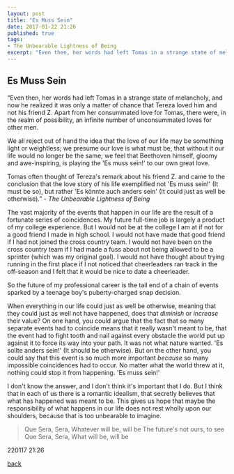 ```yaml
---
layout: post
title: "Es Muss Sein"
date: 2017-01-22 21:26
published: true
tags:
- The Unbearable Lightness of Being
excerpt: "Even then, her words had left Tomas in a strange state of melancholy, and now he realized it was only a matter of chance that Tereza loved him and not his friend Z. Apart from her consummated love for Tomas, there were, in the realm of possibility, an infinite number of unconsummated loves for other men...
---
```


## [](#header-2)Es Muss Sein

“Even then, her words had left Tomas in a strange state of melancholy, and now he realized it was only a matter of chance that Tereza loved him and not his friend Z. Apart from her consummated love for Tomas, there were, in the realm of possibility, an infinite number of unconsummated loves for other men.

We all reject out of hand the idea that the love of our life may be something light or weightless; we presume our love is what must be, that without it our life would no longer be the same; we feel that Beethoven himself, gloomy and awe-inspiring, is playing the 'Es muss sein!' to our own great love.

Tomas often thought of Tereza's remark about his friend Z. and came to the conclusion that the love story of his life exemplified not 'Es muss sein!' (It must be so), but rather 'Es könnte auch anders sein' (It could just as well be otherwise).” _- The Unbearable Lightness of Being_

The vast majority of the events that happen in our life are the result of a fortunate series of coincidences. My future full-time job is largely a product of my college experience. But I would not be at the college I am at if not for a good friend I made in high school. I would not have made that good friend if I had not joined the cross country team. I would not have been on the cross country team if I had made a fuss about not being allowed to be a sprinter (which was my original goal). I would not have thought about trying running in the first place if I not noticed that cheerleaders ran track in the off-season and I felt that it would be nice to date a cheerleader.

So the future of my professional career is the tail end of a chain of events sparked by a teenage boy's puberty-charged snap decision.

When everything in our life could just as well be otherwise, meaning that they could just as well not have happened, does that <em>diminish</em> or <em>increase</em> their value? On one hand, you could argue that the fact that so many separate events had to coincide means that it really wasn't meant to be, that the event had to fight tooth and nail against every obstacle the world put up against it to force its way into your path. It was not what nature wanted. 'Es sollte anders sein!' (It should be otherwise). But on the other hand, you could say that this event is so much more important <em>because</em> so many impossible coincidences had to occur. No matter what the world threw at it, nothing could stop it from happening. 'Es muss sein!'

I don't know the answer, and I don't think it's important that I do. But I think that in each of us there is a romantic idealism, that secretly believes that what has happened was meant to be. This gives us hope that maybe the responsibility of what happens in our life does not rest wholly upon our shoulders, because that is too unbearable to imagine.

>Que Sera, Sera,
>Whatever will be, will be
>The future's not ours, to see
>Que Sera, Sera,
>What will be, will be

220117 21:26

[back](/index)
